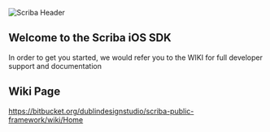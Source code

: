 ![Scriba Header](https://www.getscriba.com/Firmware_hidden/iOS.jpg)
## Welcome to the Scriba iOS SDK ##
 In order to get you started, we would refer you to the WIKI for full developer support and documentation 


## Wiki Page
https://bitbucket.org/dublindesignstudio/scriba-public-framework/wiki/Home
